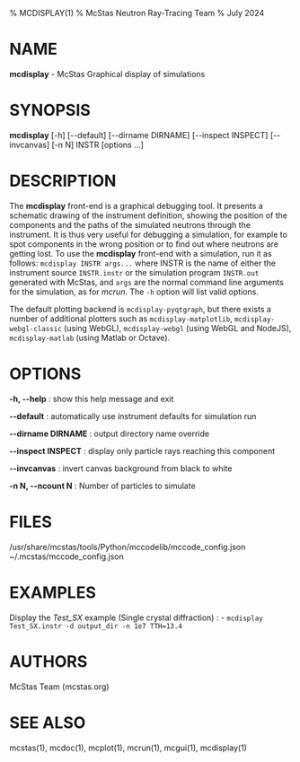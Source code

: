 % MCDISPLAY(1)
% McStas Neutron Ray-Tracing Team
% July 2024

# NAME

**mcdisplay** - McStas Graphical display of simulations

# SYNOPSIS

**mcdisplay** [-h] [--default] [--dirname DIRNAME] [--inspect INSPECT] [--invcanvas] [-n N] INSTR [options ...]

# DESCRIPTION

The **mcdisplay** front-end is a graphical debugging tool. It presents a
schematic drawing of the instrument definition, showing the position of the
components and the paths of the simulated neutrons through the instrument. It is
thus very useful for debugging a simulation, for example to spot components in
the wrong position or to find out where neutrons are getting lost. To use the
**mcdisplay** front-end with a simulation, run it as follows: 
`mcdisplay INSTR args...` where INSTR is the name of either the instrument 
source `INSTR.instr` or the simulation program `INSTR.out` generated with
McStas, and `args` are the normal command line arguments for the simulation,
as for *mcrun*. The `-h` option will list valid options.

The default plotting backend is `mcdisplay-pyqtgraph`, but there exists a number of additional plotters such as `mcdisplay-matplotlib`, `mcdisplay-webgl-classic` (using WebGL), `mcdisplay-webgl` (using WebGL and NodeJS), `mcdisplay-matlab` (using Matlab or Octave).

# OPTIONS

**-h, --help**
:   show this help message and exit

**--default**
:   automatically use instrument defaults for simulation run

**--dirname DIRNAME**
:   output directory name override

**--inspect INSPECT**
:   display only particle rays reaching this component

**--invcanvas**
:   invert canvas background from black to white

**-n N, --ncount N**
:   Number of particles to simulate

# FILES

/usr/share/mcstas/tools/Python/mccodelib/mccode_config.json
~/.mcstas/mccode_config.json

# EXAMPLES

Display the *Test_SX* example (Single crystal diffraction)
:   - `mcdisplay Test_SX.instr -d output_dir -n 1e7 TTH=13.4`

# AUTHORS

McStas Team (mcstas.org)

# SEE ALSO

mcstas(1), mcdoc(1), mcplot(1), mcrun(1), mcgui(1), mcdisplay(1)

